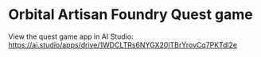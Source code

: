 
#  Orbital Artisan Foundry Quest game 


View the quest game app in AI Studio: https://ai.studio/apps/drive/1WDCLTRs6NYGX20lTBrYrovCq7PKTdl2e

